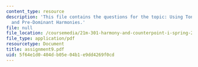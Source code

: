 ```yaml
---
content_type: resource
description: 'This file contains the questions for the topic: Using Tonic, Dominant,
  and Pre-Dominant Harmonies.'
file: null
file_location: /coursemedia/21m-301-harmony-and-counterpoint-i-spring-2005/5f64e1d0404db05e04b1e9dd4269f0cd_assignment9.pdf
file_type: application/pdf
resourcetype: Document
title: assignment9.pdf
uid: 5f64e1d0-404d-b05e-04b1-e9dd4269f0cd
---
```


